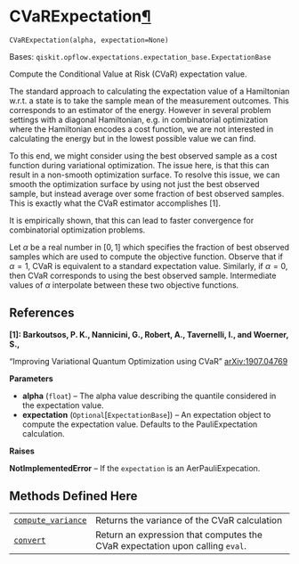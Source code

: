 # CVaRExpectation[¶](#cvarexpectation "Permalink to this headline")

<span id="undefined" />

`CVaRExpectation(alpha, expectation=None)`

Bases: `qiskit.opflow.expectations.expectation_base.ExpectationBase`

Compute the Conditional Value at Risk (CVaR) expectation value.

The standard approach to calculating the expectation value of a Hamiltonian w\.r.t. a state is to take the sample mean of the measurement outcomes. This corresponds to an estimator of the energy. However in several problem settings with a diagonal Hamiltonian, e.g. in combinatorial optimization where the Hamiltonian encodes a cost function, we are not interested in calculating the energy but in the lowest possible value we can find.

To this end, we might consider using the best observed sample as a cost function during variational optimization. The issue here, is that this can result in a non-smooth optimization surface. To resolve this issue, we can smooth the optimization surface by using not just the best observed sample, but instead average over some fraction of best observed samples. This is exactly what the CVaR estimator accomplishes \[1].

It is empirically shown, that this can lead to faster convergence for combinatorial optimization problems.

Let $\alpha$ be a real number in $[0,1]$ which specifies the fraction of best observed samples which are used to compute the objective function. Observe that if $\alpha = 1$, CVaR is equivalent to a standard expectation value. Similarly, if $\alpha = 0$, then CVaR corresponds to using the best observed sample. Intermediate values of $\alpha$ interpolate between these two objective functions.

## References

**\[1]: Barkoutsos, P. K., Nannicini, G., Robert, A., Tavernelli, I., and Woerner, S.,**

“Improving Variational Quantum Optimization using CVaR” [arXiv:1907.04769](https://arxiv.org/abs/1907.04769)

**Parameters**

*   **alpha** (`float`) – The alpha value describing the quantile considered in the expectation value.
*   **expectation** (`Optional`\[`ExpectationBase`]) – An expectation object to compute the expectation value. Defaults to the PauliExpectation calculation.

**Raises**

**NotImplementedError** – If the `expectation` is an AerPauliExpecation.

## Methods Defined Here

|                                                                                                                                                                                                             |                                                                              |
| ----------------------------------------------------------------------------------------------------------------------------------------------------------------------------------------------------------- | ---------------------------------------------------------------------------- |
| [`compute_variance`](qiskit.opflow.expectations.CVaRExpectation.compute_variance#qiskit.opflow.expectations.CVaRExpectation.compute_variance "qiskit.opflow.expectations.CVaRExpectation.compute_variance") | Returns the variance of the CVaR calculation                                 |
| [`convert`](qiskit.opflow.expectations.CVaRExpectation.convert#qiskit.opflow.expectations.CVaRExpectation.convert "qiskit.opflow.expectations.CVaRExpectation.convert")                                     | Return an expression that computes the CVaR expectation upon calling `eval`. |
